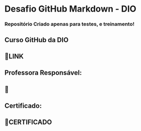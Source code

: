 <h1>Desafio GitHub Markdown - DIO</h1>
<h3>Repositório Criado apenas para testes, e treinamento!</h3>
<h2>Curso GitHub da DIO</h2>
<h2>🚀<a src="https://web.dio.me/track/formacao-github-certification">LINK</a></h2>

<h2>Professora Responsável:</h2>
<h2>🚀</h2>

<h2>Certificado:</h2>
<h2>🚀<a src="https://web.dio.me/track/formacao-github-certification">CERTIFICADO</a></h2>
